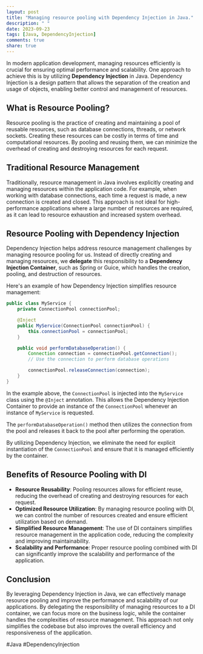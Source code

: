 ```yaml
---
layout: post
title: "Managing resource pooling with Dependency Injection in Java."
description: " "
date: 2023-09-23
tags: [Java, DependencyInjection]
comments: true
share: true
---
```


In modern application development, managing resources efficiently is crucial for ensuring optimal performance and scalability. One approach to achieve this is by utilizing **Dependency Injection** in Java. Dependency Injection is a design pattern that allows the separation of the creation and usage of objects, enabling better control and management of resources.

## What is Resource Pooling?

Resource pooling is the practice of creating and maintaining a pool of reusable resources, such as database connections, threads, or network sockets. Creating these resources can be costly in terms of time and computational resources. By pooling and reusing them, we can minimize the overhead of creating and destroying resources for each request.

## Traditional Resource Management

Traditionally, resource management in Java involves explicitly creating and managing resources within the application code. For example, when working with database connections, each time a request is made, a new connection is created and closed. This approach is not ideal for high-performance applications where a large number of resources are required, as it can lead to resource exhaustion and increased system overhead.

## Resource Pooling with Dependency Injection

Dependency Injection helps address resource management challenges by managing resource pooling for us. Instead of directly creating and managing resources, we **delegate** this responsibility to a **Dependency Injection Container**, such as Spring or Guice, which handles the creation, pooling, and destruction of resources.

Here's an example of how Dependency Injection simplifies resource management:

```java
public class MyService {
    private ConnectionPool connectionPool;

    @Inject
    public MyService(ConnectionPool connectionPool) {
        this.connectionPool = connectionPool;
    }

    public void performDatabaseOperation() {
        Connection connection = connectionPool.getConnection();
        // Use the connection to perform database operations

        connectionPool.releaseConnection(connection);
    }
}
```

In the example above, the `ConnectionPool` is injected into the `MyService` class using the `@Inject` annotation. This allows the Dependency Injection Container to provide an instance of the `ConnectionPool` whenever an instance of `MyService` is requested.

The `performDatabaseOperation()` method then utilizes the connection from the pool and releases it back to the pool after performing the operation.

By utilizing Dependency Injection, we eliminate the need for explicit instantiation of the `ConnectionPool` and ensure that it is managed efficiently by the container.

## Benefits of Resource Pooling with DI

* **Resource Reusability**: Pooling resources allows for efficient reuse, reducing the overhead of creating and destroying resources for each request.
* **Optimized Resource Utilization**: By managing resource pooling with DI, we can control the number of resources created and ensure efficient utilization based on demand.
* **Simplified Resource Management**: The use of DI containers simplifies resource management in the application code, reducing the complexity and improving maintainability.
* **Scalability and Performance**: Proper resource pooling combined with DI can significantly improve the scalability and performance of the application.

## Conclusion

By leveraging Dependency Injection in Java, we can effectively manage resource pooling and improve the performance and scalability of our applications. By delegating the responsibility of managing resources to a DI container, we can focus more on the business logic, while the container handles the complexities of resource management. This approach not only simplifies the codebase but also improves the overall efficiency and responsiveness of the application.

#Java #DependencyInjection